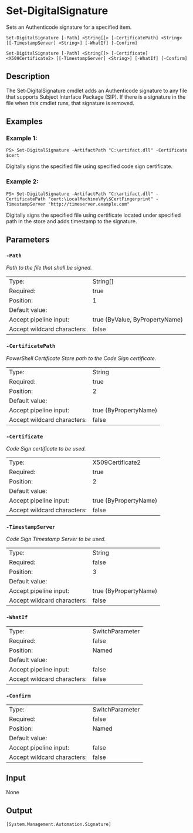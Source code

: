 # Set-DigitalSignature

Sets an Authenticode signature for a specified item.

```Set-DigitalSignature [-Path] <String[]> [-CertificatePath] <String> [[-TimestampServer] <String>] [-WhatIf] [-Confirm]```

```Set-DigitalSignature [-Path] <String[]> [-Certificate] <X509Certificate2> [[-TimestampServer] <String>] [-WhatIf] [-Confirm]```

## Description

The Set-DigitalSignature cmdlet adds an Authenticode signature to any file that supports Subject Interface Package (SIP). If there is a signature in the file when this cmdlet runs, that signature is removed.

## Examples

### Example 1:

```PS> Set-DigitalSignature -ArtifactPath "C:\artifact.dll" -Certificate $cert```

Digitally signs the specified file using specified code sign certificate.

### Example 2:

```PS> Set-DigitalSignature -ArtifactPath "C:\artifact.dll" -CertificatePath "cert:\LocalMachine\My\$CertFingerprint" -TimestampServer "http://timeserver.example.com"```

Digitally signs the specified file using certificate located under specified path in the store and adds timestamp to the signature.

## Parameters

### ```-Path```

*Path to the file that shall be signed.*

<table>
  <tr><td>Type:</td><td>String[]</td></tr>
  <tr><td>Required:</td><td>true</td></tr>
  <tr><td>Position:</td><td>1</td></tr>
  <tr><td>Default value:</td><td></td></tr>
  <tr><td>Accept pipeline input:</td><td>true (ByValue, ByPropertyName)</td></tr>
  <tr><td>Accept wildcard characters:</td><td>false</td></tr>
</table>

### ```-CertificatePath```

*PowerShell Certificate Store path to the Code Sign certificate.*

<table>
  <tr><td>Type:</td><td>String</td></tr>
  <tr><td>Required:</td><td>true</td></tr>
  <tr><td>Position:</td><td>2</td></tr>
  <tr><td>Default value:</td><td></td></tr>
  <tr><td>Accept pipeline input:</td><td>true (ByPropertyName)</td></tr>
  <tr><td>Accept wildcard characters:</td><td>false</td></tr>
</table>

### ```-Certificate```

*Code Sign certificate to be used.*

<table>
  <tr><td>Type:</td><td>X509Certificate2</td></tr>
  <tr><td>Required:</td><td>true</td></tr>
  <tr><td>Position:</td><td>2</td></tr>
  <tr><td>Default value:</td><td></td></tr>
  <tr><td>Accept pipeline input:</td><td>true (ByPropertyName)</td></tr>
  <tr><td>Accept wildcard characters:</td><td>false</td></tr>
</table>

### ```-TimestampServer```

*Code Sign Timestamp Server to be used.*

<table>
  <tr><td>Type:</td><td>String</td></tr>
  <tr><td>Required:</td><td>false</td></tr>
  <tr><td>Position:</td><td>3</td></tr>
  <tr><td>Default value:</td><td></td></tr>
  <tr><td>Accept pipeline input:</td><td>true (ByPropertyName)</td></tr>
  <tr><td>Accept wildcard characters:</td><td>false</td></tr>
</table>

### ```-WhatIf```

<table>
  <tr><td>Type:</td><td>SwitchParameter</td></tr>
  <tr><td>Required:</td><td>false</td></tr>
  <tr><td>Position:</td><td>Named</td></tr>
  <tr><td>Default value:</td><td></td></tr>
  <tr><td>Accept pipeline input:</td><td>false</td></tr>
  <tr><td>Accept wildcard characters:</td><td>false</td></tr>
</table>

### ```-Confirm```

<table>
  <tr><td>Type:</td><td>SwitchParameter</td></tr>
  <tr><td>Required:</td><td>false</td></tr>
  <tr><td>Position:</td><td>Named</td></tr>
  <tr><td>Default value:</td><td></td></tr>
  <tr><td>Accept pipeline input:</td><td>false</td></tr>
  <tr><td>Accept wildcard characters:</td><td>false</td></tr>
</table>

## Input

None

## Output

```[System.Management.Automation.Signature]```
